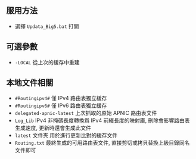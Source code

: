 ﻿## 服用方法

- 選擇 `Updata_Big5.bat` 打開

## 可選參數

- `-LOCAL`
  從上次的緩存中重建

## 本地文件相關

- `#Routingipv4#`
  僅 IPv4 路由表獨立緩存
- `#Routingipv6#`
  僅 IPv6 路由表獨立緩存
- `delegated-apnic-latest`
  上次抓取的原始 APNIC 路由表文件
- `Log_Lib`
  IPv4 非掩碼長度轉換爲 IPv4 前綴長度的映射庫, 刪除會影響路由表生成速度, 更新時還會生成此文件
- `latest` 文件夾
  用於進行更新比對的緩存文件
- `Routing.txt`
  最終生成的可用路由表文件, 直接剪切或拷貝替換上級目錄同名文件即可
